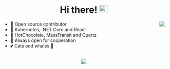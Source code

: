 <div align="center">
   <h1>Hi there! <img src="https://media.giphy.com/media/hvRJCLFzcasrR4ia7z/giphy.gif" width="25px"></h1>
</div>

<img align="right" src="https://github-readme-stats.vercel.app/api?username=sergeyshaykhullin&count_private=true&show_icons=true&hide_title=true&hide=stars" />

- 🚢 Open source contributor
- 🚀 Kubernetes, .NET Core and React
- 👑 HotChocolate, MassTransit and Quartz
- 🤝 Always open for cooperation
- 💕 Cats and whales 🐳

<br>

<div align="center">
   <img src="https://github-profile-trophy.vercel.app/?username=sergeyshaykhullin&theme=flat&no-frame=true&margin-h=15" />
</div>
